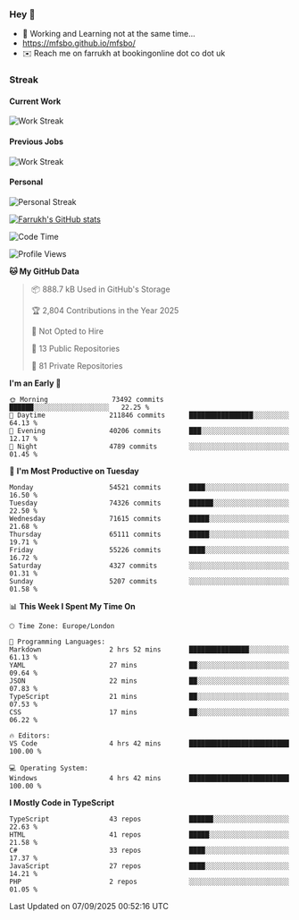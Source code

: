### Hey 👋

- 🏃 Working and Learning not at the same time...
- https://mfsbo.github.io/mfsbo/
- ✉️ Reach me on farrukh at bookingonline dot co dot uk

### Streak
#### Current Work
![Work Streak](https://streak-stats.demolab.com/?user=mfsbo)
#### Previous Jobs
![Work Streak](https://streak-stats.demolab.com/?user=farrukhcw)
#### Personal
![Personal Streak](https://streak-stats.demolab.com/?user=farrukhsubhani)

[![Farrukh's GitHub stats](https://github-readme-stats.vercel.app/api?username=mfsbo&hide=stars&count_private=true)](https://github.com/mfsbo/)

<!--START_SECTION:waka-->
![Code Time](http://img.shields.io/badge/Code%20Time-1%2C038%20hrs%2010%20mins-blue)

![Profile Views](http://img.shields.io/badge/Profile%20Views-130-blue)

**🐱 My GitHub Data** 

> 📦 888.7 kB Used in GitHub's Storage 
 > 
> 🏆 2,804 Contributions in the Year 2025
 > 
> 🚫 Not Opted to Hire
 > 
> 📜 13 Public Repositories 
 > 
> 🔑 81 Private Repositories 
 > 
**I'm an Early 🐤** 

```text
🌞 Morning                73492 commits       ██████░░░░░░░░░░░░░░░░░░░   22.25 % 
🌆 Daytime                211846 commits      ████████████████░░░░░░░░░   64.13 % 
🌃 Evening                40206 commits       ███░░░░░░░░░░░░░░░░░░░░░░   12.17 % 
🌙 Night                  4789 commits        ░░░░░░░░░░░░░░░░░░░░░░░░░   01.45 % 
```
📅 **I'm Most Productive on Tuesday** 

```text
Monday                   54521 commits       ████░░░░░░░░░░░░░░░░░░░░░   16.50 % 
Tuesday                  74326 commits       ██████░░░░░░░░░░░░░░░░░░░   22.50 % 
Wednesday                71615 commits       █████░░░░░░░░░░░░░░░░░░░░   21.68 % 
Thursday                 65111 commits       █████░░░░░░░░░░░░░░░░░░░░   19.71 % 
Friday                   55226 commits       ████░░░░░░░░░░░░░░░░░░░░░   16.72 % 
Saturday                 4327 commits        ░░░░░░░░░░░░░░░░░░░░░░░░░   01.31 % 
Sunday                   5207 commits        ░░░░░░░░░░░░░░░░░░░░░░░░░   01.58 % 
```


📊 **This Week I Spent My Time On** 

```text
🕑︎ Time Zone: Europe/London

💬 Programming Languages: 
Markdown                 2 hrs 52 mins       ███████████████░░░░░░░░░░   61.13 % 
YAML                     27 mins             ██░░░░░░░░░░░░░░░░░░░░░░░   09.64 % 
JSON                     22 mins             ██░░░░░░░░░░░░░░░░░░░░░░░   07.83 % 
TypeScript               21 mins             ██░░░░░░░░░░░░░░░░░░░░░░░   07.53 % 
CSS                      17 mins             ██░░░░░░░░░░░░░░░░░░░░░░░   06.22 % 

🔥 Editors: 
VS Code                  4 hrs 42 mins       █████████████████████████   100.00 % 

💻 Operating System: 
Windows                  4 hrs 42 mins       █████████████████████████   100.00 % 
```

**I Mostly Code in TypeScript** 

```text
TypeScript               43 repos            ██████░░░░░░░░░░░░░░░░░░░   22.63 % 
HTML                     41 repos            █████░░░░░░░░░░░░░░░░░░░░   21.58 % 
C#                       33 repos            ████░░░░░░░░░░░░░░░░░░░░░   17.37 % 
JavaScript               27 repos            ████░░░░░░░░░░░░░░░░░░░░░   14.21 % 
PHP                      2 repos             ░░░░░░░░░░░░░░░░░░░░░░░░░   01.05 % 
```




 Last Updated on 07/09/2025 00:52:16 UTC
<!--END_SECTION:waka-->
<!--
**mfsbo/mfsbo** is a ✨ _special_ ✨ repository because its `README.md` (this file) appears on your GitHub profile.

Here are some ideas to get you started:

- 🔭 I’m currently working on ...
- 🌱 I’m currently learning ...
- 👯 I’m looking to collaborate on ...
- 🤔 I’m looking for help with ...
- 💬 Ask me about ...
- 📫 How to reach me: ...
- 😄 Pronouns: ...
- ⚡ Fun fact: ...
-->
